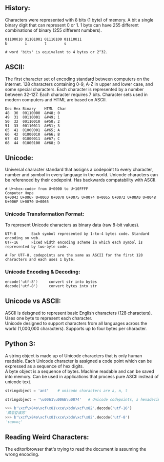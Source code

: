 ## History:
Characters were represented with 8 bits (1 byte) of memory. A bit a single binary digit that can represent 0 or 1. 1 byte can have 255 different combinations of binary (255 different numbers).
```
01100010 01101001 01110100 01110011
b        i        t        s

# word 'bits' is equivalent to 4 bytes or 2^32.
```

## ASCII:
The first character set of encoding standard between computers on the internet. 128 characters containing 0-9, A-Z in upper and lower case, and some special characters. Each character is represented by a number between 32-127. Each character requires 7 bits. Character sets used in modern computers and HTML are based on ASCII.
```
Dec	Hex	Binary    HTML	Char
48	30	00110000  &#48;	0	
49	31	00110001  &#49;	1
50	32	00110010  &#50;	2	
51	33	00110011  &#51;	3
65	41	01000001  &#65;	A	 
66	42	01000010  &#66;	B	 
67	43	01000011  &#67;	C	 
68	44	01000100  &#68;	D	
```

## Unicode:
Universal character standard that assigns a codepoint to every character, number and symbol in every language in the world. Unicode characters can be referenced 
by their codepoint. Has backwards compatability with ASCII.
```
# U+<hex-code> from U+0000 to U+10FFFF
Computer Hope
U+0043 U+006F U+006D U+0070 U+0075 U+0074 U+0065 U+0072 U+00A0 U+0048 U+006F U+0070 U+0065
```

### Unicode Transformation Format:
To represent Unicode characters as binary data (raw 8-bit values).
```
UTF-8       Each symbol represented by 1-to-4 bytes code. Standard encoding on web.
UTF-16      Fixed width encoding scheme in which each symbol is represented by two-byte code.

# For UTF-8, codepoints are the same as ASCII for the first 128 characters and each uses 1 byte.
```

### Unicode Encoding & Decoding:
```
encode('utf-8')     convert str into bytes
decode('utf-8')     convert bytes into str
```

## Unicode vs ASCII:
ASCII is deisgned to represent basic English characters (128 characters). Uses one byte to represent each character.  
Unicode designed to support characters from all languages across the world (1,000,000 characters). Supports up to four bytes per character.

## Python 3:
A string object is made up of Unicode characters that is only human readable. Each Unicode character is assigned a code point which can be expressed as a sequence of hex digits.  
A byte object is a sequence of bytes. Machine readable and can be saved into memory. Can be used in applications that process pure ASCII instead of unicode text.
```python
stringobject = 'ant'    # unicode characters are a, n, t

stringobject = '\u0061\u006E\u0074'   # Unicode codepoints, a hexadecimal number 

>>> b'\xcf\x84o\xcf\x81\xce\xbdo\xcf\x82'.decode('utf-16')
'蓏콯캁澽苏'
>>> b'\xcf\x84o\xcf\x81\xce\xbdo\xcf\x82'.decode('utf-8')
'τoρνoς'
```

## Reading Weird Characters:
The editor/browser that's trying to read the document is assuming the wrong encoding.
